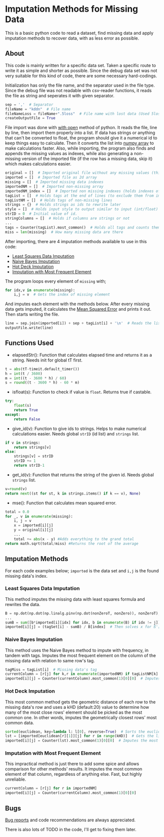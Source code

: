 # Imputation Methods for Missing Data

This is a basic python code to read a dataset, find missing data and apply imputation methods to recover data, with as less error as possible.

## About

This code is mainly written for a specific data set. Taken a specific route to write it as simple and shorter as possible. Since the debug data set was not very suitable for this kind of code, there are some necessary hard-codings.

Initialization has only the file name, and the separator used in the file type. Since the debug file was not readable with csv-reader functions, it reads the file as string and seperates it with given separator.
```python
sep = ','  # Separator
fileName = "kddn"  # File name
fileNameLoss = fileName+".5loss"  # File name with lost data (Used 5loss because my data was missing 5%)
createOutputFile = True
```
File import was done with [with open](https://docs.python.org/3.6/library/functions.html#open) method of python. It reads the file, line by line, then import them properly into a list. If data has strings or anything that can't be converted to float, the program should give it a numerical id to keep things easy to calculate. Then it converts the list into [numpy array](https://docs.scipy.org/doc/numpy-dev/reference/generated/numpy.ndarray.html#numpy.ndarray) to make calculations faster. Also, while importing, the program also finds and appends the missing values as indexes, while also generating a non-missing version of the imported file (if the row has a missing data, skip it) which makes calculations easier.
```python
original = []  # Imported original file without any missing values (this is for calculating mse, this debug file only)
imported = []  # Imported file as 2d array
missing = []  # Imported missing data indexes
importedNM = []  # Imported non-missing array
importedNM_index = []  # Imported non missing indexes (holds indexes of NM to rewrite later)
tagList = []  # Holds tags at the end of lines (to exclude them from imputation)
tagListNM = []  # Holds tags of non-missing lines
strings = {}  # Holds strings as ids to rewrite later
style = []  # Holds input style to output similar to input (int/float)
strID = 0  # Initial value of id.
stringColumns = []  # Holds if columns are strings or not
...
tags = Counter(tagList).most_common()  # Holds all tags and counts them
miss = len(missing)  # How many missing data are there
```
After importing, there are 4 imputation methods available to use in this code:
* [Least Squares Data Imputation](#least-squares-data-imputation)
* [Naive Bayes Imputation](#naive-bayes-imputation)
* [Hot Deck Imputation](#hot-deck-imputation)
* [Imputation with Most Frequent Element](#imputation-with-most-frequent-element)


The program loops every element of `missing` with;
```python
for idx,v in enumerate(missing):
    i,j = v  # Gets the index of missing element
```
And imputes each element with the methods below. After every missing data gets imputed, it calculates the [Mean Squared Error](https://en.wikipedia.org/wiki/Mean_squared_error) and prints it out. Then starts writing the file.
```python
line = sep.join(imported[i]) + sep + tagList[i] + '\n'  # Reads the list as a row, adds the tag at the end, ends the line.
outputFile.write(line)
```
## Functions Used
* elapsedStr(): Function that calculates elapsed time and returns it as a string. Needs init for global tT first.
```python
t = abs(tT-timeit.default_timer())
h = int(t / 3600)
m = int((t - 3600 * h) / 60)
s = round((t - 3600 * h) - 60 * m)
```
* isfloat(s): Function to check if value is `float`. Returns true if castable.
```python
try:
    float(s)
    return True
except:
    return False
```
* give_id(v): Function to give ids to strings. Helps to make numerical calculations easier. Needs global `strID` (id list) and `strings` list.
```python
if v in strings:
    return strings[v]
else:
    strings[v] = strID
    strID += 1
    return strID-1
```
* get_id(v): Function that returns the string of the given id. Needs global `strings` list.
```python
v=round(v)
return next((st for st, k in strings.items() if k == v), None)
```
* mse(): Function that calculates mean squared error.
```python
total = 0.0
for _, v in enumerate(missing):
    i, j = v
    x = imported[i][j]
    y = original[i][j]
    ...
    total += abs(x - y) #Adds everything to the grand total
return math.sqrt(total/miss) #Returns the root of the average
```
## Imputation Methods
For each code examples below; `imported` is the data set and `i,j` is the found missing data's index.
### Least Squares Data Imputation
This method imputes the missing data with least squares formula and rewrites the data.
```python
B = np.dot(np.dot(np.linalg.pinv(np.dot(nonZeroT, nonZero)), nonZeroT), tagSet)  # ß'=(Xᵀ.X)⁺.Xᵀ.y
...
sumB = sum([b*imported[i][idx] for idx, b in enumerate(B) if idx != j])  # Does dot product of B and row, except i, sums all.
imported[i][j] = (tagSet[i] - sumB) / B[index]  # Then solves x for ß'[j].x + sum_of_ß' = y[i]
```
### Naive Bayes Imputation
This method uses the Naive Bayes method to impute with frequency, in tandem with tags. Imputes the most frequent element on the column of the missing data with relation to same row's tag.
```python
tagMiss = tagList[i]  # Missing data's tag
currentColumn = [r[j] for k,r in enumerate(importedNM) if tagListNM[k] == tagMiss]  # Gets the whole column with matching tags.
imported[i][j] = Counter(currentColumn).most_common(1)[0][0]  # Imputes most common one.
```
### Hot Deck Imputation
This most common method gets the geometric distance of each row to the missing data's row and uses a kHD (default:20) value to determine how many of the most close rows' element should be picked as the most common one. In other words, imputes the geometrically closest rows' most common data.
```python
sorted(euclidean, key=lambda l: l[0], reverse=True)  # Sorts the euclidean distance list by their distance value [distance,index]
lst = [imported[euclidean[r][1]][j] for r in range(kHD)]  # Gets the list of first kHD elements of those values
imported[i][j] = Counter(lst).most_common(1)[0][0]  # Imputes the most common element from above list.
```
### Imputation with Most Frequent Element
This impractical method is just there to add some spice and allows comparison for other methods' results. It imputes the most common element of that column, regardless of anything else. Fast, but highly unreliable.
```python
currentColumn = [r[j] for r in importedNM]
imported[i][j] = Counter(currentColumn).most_common(1)[0][0]
```
## Bugs
[Bug reports](https://github.com/Tharky/missing_data_imputation/issues) and code recommendations are always appreciated.

There is also lots of TODO in the code, I'll get to fixing them later.
